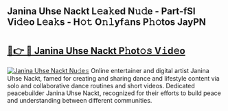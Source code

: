## Janina Uhse Nackt L𝚎a𝚔ed N𝚞𝚍e - Part-fSI Vi𝚍𝚎o L𝚎a𝚔s - H𝚘𝚝 O𝚗𝚕yf𝚊ns P𝚑𝚘tos JayPN

# <h2><a href="http://kfbde38.oniu.top/?m=Janina+Uhse+Nackt">🔗👉 🔴 Janina Uhse Nackt P𝚑ot𝚘𝚜 V𝚒d𝚎o</a></h2>

[![Janina Uhse Nackt Nu𝚍e𝚜](https://i.imgur.com/0qMVB7G.gif)](http://kfbde38.oniu.top/?m=Janina+Uhse+Nackt)
Online entertainer and digital artist Janina Uhse Nackt, famed for creating and sharing dance and lifestyle content via solo and collaborative dance routines and short videos. Dedicated peacebuilder Janina Uhse Nackt, recognized for their efforts to build peace and understanding between different communities.  
